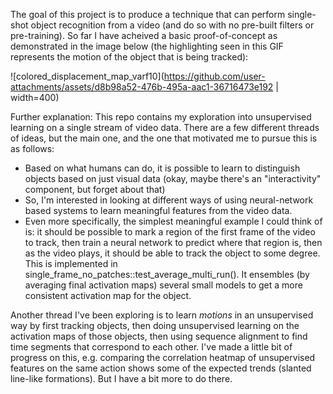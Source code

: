 The goal of this project is to produce a technique that can perform single-shot object recognition from a video (and do so with no pre-built filters or pre-training). So far I have acheived a basic proof-of-concept as demonstrated in the image below (the highlighting seen in this GIF represents the motion of the object that is being tracked):

![colored_displacement_map_varf10](https://github.com/user-attachments/assets/d8b98a52-476b-495a-aac1-36716473e192 | width=400)


Further explanation:
This repo contains my exploration into unsupervised learning on a single stream of video data.
There are a few different threads of ideas, but the main one, and the one that motivated me to pursue this is as follows:
- Based on what humans can do, it is possible to learn to distinguish objects based on just visual data (okay, maybe there's an "interactivity" component, but forget about that)
- So, I'm interested in looking at different ways of using neural-network based systems to learn meaningful features from the video data.
- Even more specifically, the simplest meaningful example I could think of is: it should be possible to mark a region of the first frame of the video to track, then train a neural network to predict where that region is, then as the video plays, it should be able to track the object to some degree. This is implemented in single_frame_no_patches::test_average_multi_run(). It ensembles (by averaging final activation maps) several small models to get a more consistent activation map for the object.

Another thread I've been exploring is to learn *motions* in an unsupervised way by first tracking objects, then doing unsupervised learning on the activation maps of those objects, then using sequence alignment to find time segments that correspond to each other. I've made a little bit of progress on this, e.g. comparing the correlation heatmap of unsupervised features on the same action shows some of the expected trends (slanted line-like formations). But I have a bit more to do there.
